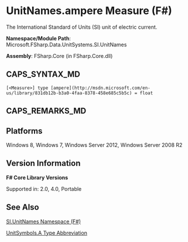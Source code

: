 # UnitNames.ampere Measure (F#)

The International Standard of Units (SI) unit of electric current.

**Namespace/Module Path**: Microsoft.FSharp.Data.UnitSystems.SI.UnitNames

**Assembly**: FSharp.Core (in FSharp.Core.dll)


## CAPS_SYNTAX_MD

```
[<Measure>] type [ampere](http://msdn.microsoft.com/en-us/library/831db12b-b3a0-4faa-8378-458e685c5b5c) = float
```

## CAPS_REMARKS_MD

## Platforms
Windows 8, Windows 7, Windows Server 2012, Windows Server 2008 R2


## Version Information
**F# Core Library Versions**

Supported in: 2.0, 4.0, Portable






## See Also
[SI.UnitNames Namespace &#40;F&#35;&#41;](SI.UnitNames+Namespace+%28F%23%29.md)

[UnitSymbols.A Type Abbreviation](http://msdn.microsoft.com/en-us/library/b8f15f37-9761-4e54-ac02-b31c0794d44a)

